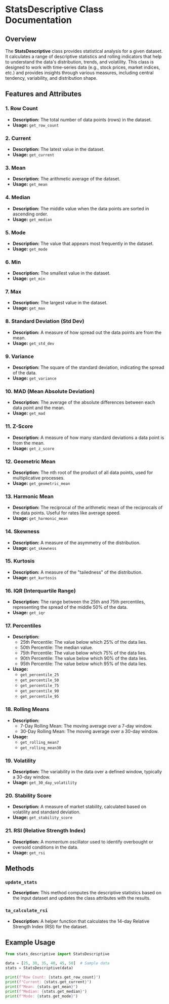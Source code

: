 
# StatsDescriptive Class Documentation

## Overview

The **StatsDescriptive** class provides statistical analysis for a given dataset. It calculates a range of descriptive statistics and rolling indicators that help to understand the data's distribution, trends, and volatility. This class is designed to work with time-series data (e.g., stock prices, market indices, etc.) and provides insights through various measures, including central tendency, variability, and distribution shape.

## Features and Attributes

### 1. **Row Count**
   - **Description:** The total number of data points (rows) in the dataset.
   - **Usage:** `get_row_count`

### 2. **Current**
   - **Description:** The latest value in the dataset.
   - **Usage:** `get_current`

### 3. **Mean**
   - **Description:** The arithmetic average of the dataset.
   - **Usage:** `get_mean`

### 4. **Median**
   - **Description:** The middle value when the data points are sorted in ascending order.
   - **Usage:** `get_median`

### 5. **Mode**
   - **Description:** The value that appears most frequently in the dataset.
   - **Usage:** `get_mode`

### 6. **Min**
   - **Description:** The smallest value in the dataset.
   - **Usage:** `get_min`

### 7. **Max**
   - **Description:** The largest value in the dataset.
   - **Usage:** `get_max`

### 8. **Standard Deviation (Std Dev)**
   - **Description:** A measure of how spread out the data points are from the mean.
   - **Usage:** `get_std_dev`

### 9. **Variance**
   - **Description:** The square of the standard deviation, indicating the spread of the data.
   - **Usage:** `get_variance`

### 10. **MAD (Mean Absolute Deviation)**
   - **Description:** The average of the absolute differences between each data point and the mean.
   - **Usage:** `get_mad`

### 11. **Z-Score**
   - **Description:** A measure of how many standard deviations a data point is from the mean.
   - **Usage:** `get_z_score`

### 12. **Geometric Mean**
   - **Description:** The nth root of the product of all data points, used for multiplicative processes.
   - **Usage:** `get_geometric_mean`

### 13. **Harmonic Mean**
   - **Description:** The reciprocal of the arithmetic mean of the reciprocals of the data points. Useful for rates like average speed.
   - **Usage:** `get_harmonic_mean`

### 14. **Skewness**
   - **Description:** A measure of the asymmetry of the distribution.
   - **Usage:** `get_skewness`

### 15. **Kurtosis**
   - **Description:** A measure of the "tailedness" of the distribution.
   - **Usage:** `get_kurtosis`

### 16. **IQR (Interquartile Range)**
   - **Description:** The range between the 25th and 75th percentiles, representing the spread of the middle 50% of the data.
   - **Usage:** `get_iqr`

### 17. **Percentiles**
   - **Description:** 
     - 25th Percentile: The value below which 25% of the data lies.
     - 50th Percentile: The median value.
     - 75th Percentile: The value below which 75% of the data lies.
     - 90th Percentile: The value below which 90% of the data lies.
     - 95th Percentile: The value below which 95% of the data lies.
   - **Usage:** 
     - `get_percentile_25`
     - `get_percentile_50`
     - `get_percentile_75`
     - `get_percentile_90`
     - `get_percentile_95`

### 18. **Rolling Means**
   - **Description:** 
     - 7-Day Rolling Mean: The moving average over a 7-day window.
     - 30-Day Rolling Mean: The moving average over a 30-day window.
   - **Usage:** 
     - `get_rolling_mean7`
     - `get_rolling_mean30`

### 19. **Volatility**
   - **Description:** The variability in the data over a defined window, typically a 30-day window.
   - **Usage:** `get_30_day_volatility`

### 20. **Stability Score**
   - **Description:** A measure of market stability, calculated based on volatility and standard deviation.
   - **Usage:** `get_stability_score`

### 21. **RSI (Relative Strength Index)**
   - **Description:** A momentum oscillator used to identify overbought or oversold conditions in the data.
   - **Usage:** `get_rsi`

## Methods

### `update_stats`
   - **Description:** This method computes the descriptive statistics based on the input dataset and updates the class attributes with the results.

### `ta_calculate_rsi`
   - **Description:** A helper function that calculates the 14-day Relative Strength Index (RSI) for the dataset.

## Example Usage

```python
from stats_descriptive import StatsDescriptive

data = [25, 30, 35, 40, 45, 50]  # Sample data
stats = StatsDescriptive(data)

print(f"Row Count: {stats.get_row_count}")
print(f"Current: {stats.get_current}")
print(f"Mean: {stats.get_mean}")
print(f"Median: {stats.get_median}")
print(f"Mode: {stats.get_mode}")
```
